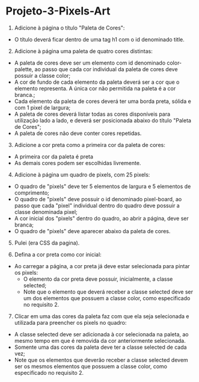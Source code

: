 # Projeto-3-Pixels-Art

1. Adicione à página o título "Paleta de Cores":
- O título deverá ficar dentro de uma tag h1 com o id denominado title.

2. Adicione à página uma paleta de quatro cores distintas:
- A paleta de cores deve ser um elemento com id denominado color-palette, ao passo que cada cor individual da paleta de cores deve possuir a classe color;
- A cor de fundo de cada elemento da paleta deverá ser a cor que o elemento representa. A única cor não permitida na paleta é a cor branca.;
- Cada elemento da paleta de cores deverá ter uma borda preta, sólida e com 1 pixel de largura;
- A paleta de cores deverá listar todas as cores disponíveis para utilização lado a lado, e deverá ser posicionada abaixo do título "Paleta de Cores";
- A paleta de cores não deve conter cores repetidas.

3. Adicione a cor preta como a primeira cor da paleta de cores:
- A primeira cor da paleta é preta
- As demais cores podem ser escolhidas livremente.

4. Adicione à página um quadro de pixels, com 25 pixels:
- O quadro de "pixels" deve ter 5 elementos de largura e 5 elementos de comprimento;
- O quadro de "pixels" deve possuir o id denominado pixel-board, ao passo que cada "pixel" individual dentro do quadro deve possuir a classe denominada pixel;
- A cor inicial dos "pixels" dentro do quadro, ao abrir a página, deve ser branca;
- O quadro de "pixels" deve aparecer abaixo da paleta de cores.

5. Pulei (era CSS da pagina).

6. Defina a cor preta como cor inicial:
- Ao carregar a página, a cor preta já deve estar selecionada para pintar os pixels:
    - O elemento da cor preta deve possuir, inicialmente, a classe selected;
    - Note que o elemento que deverá receber a classe selected deve ser um dos elementos que possuem a classe color, como especificado no requisito 2.

7. Clicar em uma das cores da paleta faz com que ela seja selecionada e utilizada para preencher os pixels no quadro:
- A classe selected deve ser adicionada à cor selecionada na paleta, ao mesmo tempo em que é removida da cor anteriormente selecionada.
- Somente uma das cores da paleta deve ter a classe selected de cada vez;
- Note que os elementos que deverão receber a classe selected devem ser os mesmos elementos que possuem a classe color, como especificado no requisito 2.
